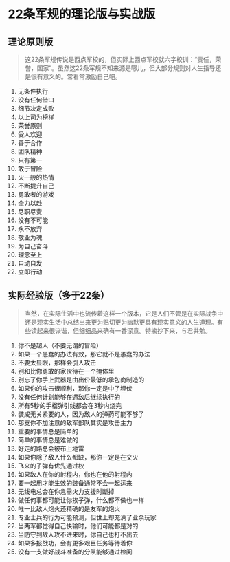 # 22条军规的理论版与实战版

## 理论原则版
> 这22条军规传说是西点军校的，但实际上西点军校就六字校训：“责任，荣誉，国家”。虽然这22条军规不知来源是哪儿，但大部分规则对人生指导还是很有意义的。常看常激励自己吧。

1. 无条件执行
2. 没有任何借口
3. 细节决定成败
4. 以上司为榜样
5. 荣誉原则
6. 受人欢迎
7. 善于合作
8. 团队精神
9. 只有第一
10. 敢于冒险
11. 火一般的热情
12. 不断提升自己
13. 勇敢者的游戏
14. 全力以赴
15. 尽职尽责
16. 没有不可能
17. 永不放弃
18. 敬业为魂
19. 为自己奋斗
20. 理念至上
21. 自动自发
22. 立即行动

## 实际经验版（多于22条）
> 当然，在实际生活中也流传着这样一个版本，它是人们不管是在实际战争中还是现实生活中总结出来更为贴切更为幽默更具有现实意义的人生道理。有些读起来很诙谐，但细细品来确有一番深意。特摘抄下来，与君共勉。

1. 你不是超人（不要无谓的冒险）
2. 如果一个愚蠢的办法有效，那它就不是愚蠢的办法
3. 不要太显眼，那样会引人攻击
4. 别和比你勇敢的家伙待在一个掩体里
5. 别忘了你手上武器是由出价最低的承包商制造的
6. 如果你的攻击很顺利，那你一定是中了埋伏
7. 没有任何计划能够在遇敌后继续执行的
8. 所有5秒的手榴弹引线都会在3秒内烧完
9. 装成无关紧要的人，因为敌人的弹药可能不够了
10. 那支你不加注意的敌军部队其实是攻击主力
11. 重要的事情总是简单的
12. 简单的事情总是难做的
13. 好走的路总会被布上地雷
14. 如果你除了敌人什么都缺，那你一定是在交火
15. 飞来的子弹有优先通过权
16. 如果敌人在你的射程内，你也在他的射程内
17. 要一起用才能生效的装备通常不会一起运来
18. 无线电总会在你急需火力支援时断掉
19. 做任何事都可能让你挨子弹，什么都不做也一样
20. 唯一比敌人炮火还精确的是友军的炮火
21. 专业士兵的行为可能预测，但世上却充满了业余玩家
22. 当两军都觉得自己快输时，他们可能都是对的
23. 当防守到敌人攻不进来时，你自己也打不出去
24. 如果多报战功，会有更多艰巨任务等待着你
25. 没有一支做好战斗准备的分队能够通过检阅
